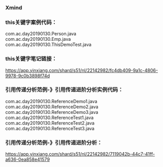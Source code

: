 ### Xmind

### this关键字案例代码：
com.ac.day20190130.Person.java  
com.ac.day20190130.Emp.java  
com.ac.day20190130.ThisDemoTest.java    
### this关键字笔记链接：
https://app.yinxiang.com/shard/s51/nl/22142982/fc4db409-9a1c-4806-9978-9c0b3898f74d

### 引用传递分析范例-》引用传递进阶分析实例代码：
com.ac.day20190130.ReferenceDemo1.java  
com.ac.day20190130.ReferenceDemo2.java  
com.ac.day20190130.ReferenceDemo3.java  
com.ac.day20190130.ReferenceTest1.java  
com.ac.day20190130.ReferenceTest2.java  
com.ac.day20190130.ReferenceTest3.java  

### 引用传递分析范例-》引用传递进阶分析：
https://app.yinxiang.com/shard/s51/nl/22142982/7119042b-44c7-41ff-a636-0ea858e41579